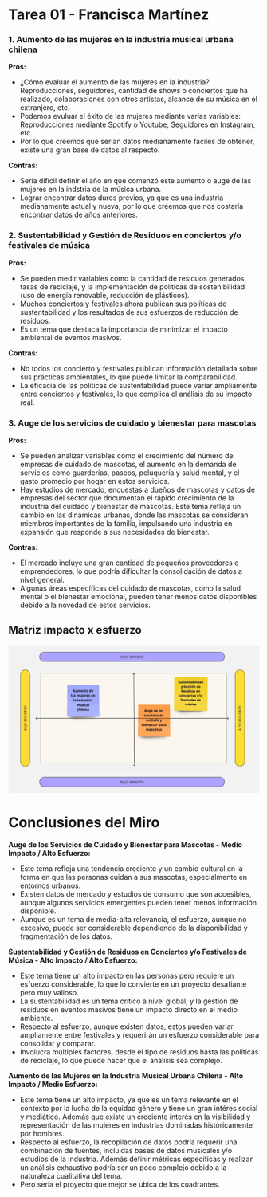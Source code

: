 # Tarea 01 - Francisca Martínez

### 1. **Aumento de las mujeres en la industria musical urbana chilena** 

**Pros:**
- ¿Cómo evaluar el aumento de las mujeres en la industria? Reproducciones, seguidores, cantidad de shows o conciertos que ha realizado, colaboraciones con otros artistas, alcance de su música en el extranjero, etc.
- Podemos evuluar el éxito de las mujeres mediante varias variables: Reproducciones mediante Spotify o Youtube, Seguidores en Instagram, etc.
- Por lo que creemos que serían datos medianamente fáciles de obtener, existe una gran base de datos al respecto.

**Contras:**
- Sería difícil definir el año en que comenzó este aumento o auge de las mujeres en la indstria de la música urbana.
- Lograr encontrar datos duros previos, ya que es una industria medianamente actual y nueva, por lo que creemos que nos costaría encontrar datos de años anteriores.

### 2. **Sustentabilidad y Gestión de Residuos en conciertos y/o festivales de música**

**Pros:**
- Se pueden medir variables como la cantidad de residuos generados, tasas de reciclaje, y la implementación de políticas de sostenibilidad (uso de energía renovable, reducción de plásticos).
- Muchos conciertos y festivales ahora publican sus políticas de sustentabilidad y los resultados de sus esfuerzos de reducción de residuos.
- Es un tema que destaca la importancia de minimizar el impacto ambiental de eventos masivos.

**Contras:**
- No todos los concierto y festivales publican información detallada sobre sus prácticas ambientales, lo que puede limitar la comparabilidad.
- La eficacia de las políticas de sustentabilidad puede variar ampliamente entre conciertos y festivales, lo que complica el análisis de su impacto real.

### 3. **Auge de los servicios de cuidado y bienestar para mascotas**

**Pros:**
- Se pueden analizar variables como el crecimiento del número de empresas de cuidado de mascotas, el aumento en la demanda de servicios como guarderías, paseos, peluquería y salud mental, y el gasto promedio por hogar en estos servicios.
- Hay estudios de mercado, encuestas a dueños de mascotas y datos de empresas del sector que documentan el rápido crecimiento de la industria del cuidado y bienestar de mascotas.
Este tema refleja un cambio en las dinámicas urbanas, donde las mascotas se consideran miembros importantes de la familia, impulsando una industria en expansión que responde a sus necesidades de bienestar.

**Contras:**
- El mercado incluye una gran cantidad de pequeños proveedores o emprendedores, lo que podría dificultar la consolidación de datos a nivel general.
- Algunas áreas específicas del cuidado de mascotas, como la salud mental o el bienestar emocional, pueden tener menos datos disponibles debido a la novedad de estos servicios.

## **Matriz impacto x esfuerzo**

![matriz](./Matriz.jpg)

# Conclusiones del Miro

**Auge de los Servicios de Cuidado y Bienestar para Mascotas - Medio Impacto / Alto Esfuerzo:**

- Este tema refleja una tendencia creciente y un cambio cultural en la forma en que las personas cuidan a sus mascotas, especialmente en entornos urbanos.
- Existen datos de mercado y estudios de consumo que son accesibles, aunque algunos servicios emergentes pueden tener menos información disponible.
- Aunque es un tema de media-alta relevancia, el esfuerzo, aunque no excesivo, puede ser considerable dependiendo de la disponibilidad y fragmentación de los datos.

**Sustentabilidad y Gestión de Residuos en Conciertos y/o Festivales de Música - Alto Impacto / Alto Esfuerzo:**

- Este tema tiene un alto impacto en las personas pero requiere un esfuerzo considerable, lo que lo convierte en un proyecto desafiante pero muy valioso.
- La sustentabilidad es un tema crítico a nivel global, y la gestión de residuos en eventos masivos tiene un impacto directo en el medio ambiente.
- Respecto al esfuerzo, aunque existen datos, estos pueden variar ampliamente entre festivales y requerirán un esfuerzo considerable para consolidar y comparar.
- Involucra múltiples factores, desde el tipo de residuos hasta las políticas de reciclaje, lo que puede hacer que el análisis sea complejo.

**Aumento de las Mujeres en la Industria Musical Urbana Chilena - Alto Impacto / Medio Esfuerzo:** 

- Este tema tiene un alto impacto, ya que es un tema relevante en el contexto por la lucha de la equidad género y tiene un gran intéres social y mediático. Además que existe un creciente interés en la visibilidad y representación de las mujeres en industrias dominadas históricamente por hombres.
- Respecto al esfuerzo, la recopilación de datos podría requerir una combinación de fuentes, incluidas bases de datos musicales y/o estudios de la industria. Además definir métricas específicas y realizar un análisis exhaustivo podría ser un poco complejo debido a la naturaleza cualitativa del tema.
- Pero seria el proyecto que mejor se ubica de los cuadrantes.

